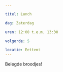 ```yaml
---

titel: Lunch

dag: Zaterdag

uren: 12:00 t.e.m. 13:30

volgorde: 5

locatie: Eettent
---
```


Belegde broodjes!
